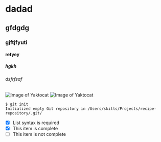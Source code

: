 # dadad
## gfdgdg
### gjftjfyuti
#### retyey
##### hgkh
###### dsfrfsaf
![Image of Yaktocat](https://octodex.github.com/images/yaktocat.png)
![Image of Yaktocat](https://st2.depositphotos.com/1031359/5962/v/950/depositphotos_59622135-stock-illustration-360-degres-icon.jpg)
```
$ git init
Initialized empty Git repository in /Users/skills/Projects/recipe-repository/.git/
```
- [x] List syntax is required
- [x] This item is complete
- [ ] This item is not complete
